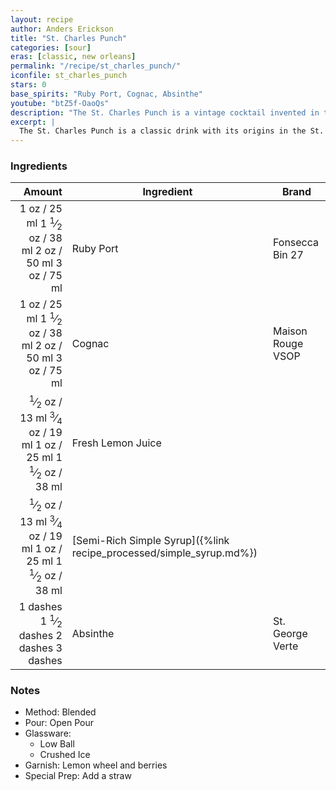```yaml
---
layout: recipe
author: Anders Erickson
title: "St. Charles Punch"
categories: [sour]
eras: [classic, new orleans]
permalink: "/recipe/st_charles_punch/"
iconfile: st_charles_punch
stars: 0
base_spirits: "Ruby Port, Cognac, Absinthe"
youtube: "btZ5f-OaoQs"
description: "The St. Charles Punch is a vintage cocktail invented in the St. Charles Hotel in New Orleans. This classic drink is noted for its &#34;randy&#34; combination of port and brandy, balanced by the tartness of fresh lemon and a hint of syrup."
excerpt: |
  The St. Charles Punch is a classic drink with its origins in the St. Charles Hotel in New Orleans some time in the 19th century. This version is an adaptation from  Jerry Thomas's 1862 The Bar-Tenders Guide. The guide's modern adaptation features a classic port and brandy combination, which it refers to as a &#34;randy&#34;. The recipe balances the richness of tawny port and cognac with the tartness of fresh lemon juice and a touch of syrup. This creates a drink that is both well-balanced and historically significant, reflecting the timeless appeal of a well-crafted vintage cocktail.
---
```


### Ingredients

| Amount | Ingredient                                                | Brand             |
| -----: | --------------------------------------------------------- | ----------------- |
|   <span class="onex active">1 oz  / 25 ml</span> <span class="onehalfx">1 <sup>1</sup>&frasl;<sub>2</sub> oz  / 38 ml</span> <span class="twox">2 oz  / 50 ml</span> <span class="threex">3 oz  / 75 ml</span>| Ruby Port                                                 | Fonsecca Bin 27   |
|   <span class="onex active">1 oz  / 25 ml</span> <span class="onehalfx">1 <sup>1</sup>&frasl;<sub>2</sub> oz  / 38 ml</span> <span class="twox">2 oz  / 50 ml</span> <span class="threex">3 oz  / 75 ml</span>| Cognac                                                    | Maison Rouge VSOP |
| <span class="onex active"> <sup>1</sup>&frasl;<sub>2</sub> oz  / 13 ml</span> <span class="onehalfx"> <sup>3</sup>&frasl;<sub>4</sub> oz  / 19 ml</span> <span class="twox">1 oz  / 25 ml</span> <span class="threex">1 <sup>1</sup>&frasl;<sub>2</sub> oz  / 38 ml</span>| Fresh Lemon Juice                                         |
| <span class="onex active"> <sup>1</sup>&frasl;<sub>2</sub> oz  / 13 ml</span> <span class="onehalfx"> <sup>3</sup>&frasl;<sub>4</sub> oz  / 19 ml</span> <span class="twox">1 oz  / 25 ml</span> <span class="threex">1 <sup>1</sup>&frasl;<sub>2</sub> oz  / 38 ml</span>| [Semi-Rich Simple Syrup]({%link recipe_processed/simple_syrup.md%}) |
| <span class="onex active">1 dashes</span> <span class="onehalfx">1 <sup>1</sup>&frasl;<sub>2</sub> dashes</span> <span class="twox">2 dashes</span> <span class="threex">3 dashes</span>| Absinthe                                                  | St. George Verte  |

### Notes

- Method: Blended
- Pour: Open Pour
- Glassware:
  - Low Ball
  - Crushed Ice
- Garnish: Lemon wheel and berries
- Special Prep: Add a straw

    
<script type="application/ld+json">
{
  "@context": "https://schema.org",
  "@type": "Recipe",
  "author": {
    "@type": "Person",
    "name": "{{ page.author }}"
    },
  "image": "{%- for page in page.categories limit: 1 %}{% assign cat = site.data.categories | where: "slug", page | first %}{{ site.url }}{{ site.baseurl}}/assets/images/category_{{cat.slug}}.svg{% endfor -%}",
  "description": "{{ page.excerpt | strip_html | replace: '"', "'" }}",
  "recipeIngredient": [
  "1 oz Ruby Port",
  "1 oz Cognac ",
  "0.5 oz Fresh Lemon Juice",
  "0.5 oz Semi-Rich Simple Syrup",
  "1 dash Absinthe "
    ],
  "name": "{{ page.title }}",
  "recipeInstructions": [
    {
      "@type": "HowToStep",
      "text": "- Method: Blended"
    },
    {
      "@type": "HowToStep",
      "text": "- Pour: Open Pour"
    },
    {
      "@type": "HowToStep",
      "text": "- Glassware:"
    },
    {
      "@type": "HowToStep",
      "text": "  - Low Ball"
    },
    {
      "@type": "HowToStep",
      "text": "  - Crushed Ice"
    },
    {
      "@type": "HowToStep",
      "text": "- Garnish: Lemon wheel and berries"
    },
    {
      "@type": "HowToStep",
      "text": "- Special Prep: Add a straw"
    }
    ],
  "recipeYield": "1 cocktail",
  "recipeCategory": "cocktail",
  {% if page.stars and site.data.ratings[page.iconfile].ratings -%}"aggregateRating": {
   "@type": "AggregateRating",
   "ratingValue": "{%- include stars_metadata.html %}",
   "bestRating": "5",
   "reviewCount": "2"},{%- endif %}
  "recipeCuisine": "global",
  "prepTime": "PT20M",
  "cookTime": "PT15S",
  "keywords": "{{ page.title }}, cocktail, {{ page.eras }}, {%- include category_metadata.html -%}, {%- include spirits_metadata.html -%}"
}
</script>

    
